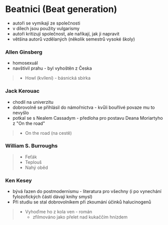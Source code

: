 # Beatnici (Beat generation)
- autoři se vymikají ze společnosti
- v dílech jsou použity vulgarismy
- autoři kritizují společnost, ale naříkají, jak ji napravit
- většina autorů vzdělaných (několik semestrů vysoké školy)

### Allen Ginsberg
- homosexuál
- navštívil prahu - byl vyhoštěn z Česka
> - Howl (kvílení) - básnická sbírka

### Jack Kerouac
- chodil na univerzitu
- dobrovolně se přihlásil do námořnictva - kvůli bouřlivé povaze mu to nevyšlo
- potkal se s Nealem Cassadym - předloha pro postavu Deana Moriartyho z "On the road"

> - On the road (na cestě)

### William S. Burroughs
> - Feťák
> - Teplouš
> - Nahý oběd

### Ken Kesey
- bývá řazen do postmodernismu - literatura pro všechny (i po vynechání fylozofických částí dávají knihy smysl)
- Při studiu se stal dobrovolníkem při zkoumání účinků halucinogenů
> - Vyhoďme ho z kola ven - román
> 	- zfilmováno jako přelet nad kukaččím hnízdem